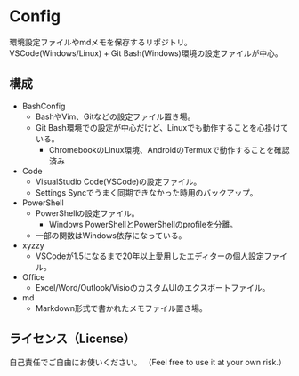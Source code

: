 # Config
環境設定ファイルやmdメモを保存するリポジトリ。\
VSCode(Windows/Linux) + Git Bash(Windows)環境の設定ファイルが中心。

## 構成
- BashConfig
  - BashやVim、Gitなどの設定ファイル置き場。
  - Git Bash環境での設定が中心だけど、Linuxでも動作することを心掛けている。
    - ChromebookのLinux環境、AndroidのTermuxで動作することを確認済み   
- Code
  - VisualStudio Code(VSCode)の設定ファイル。
  - Settings Syncでうまく同期できなかった時用のバックアップ。
- PowerShell
  - PowerShellの設定ファイル。
    - Windows PowerShellとPowerShellのprofileを分離。
  - 一部の関数はWindows依存になっている。
- xyzzy
  - VSCodeが1.5になるまで20年以上愛用したエディターの個人設定ファイル。 
- Office
  - Excel/Word/Outlook/VisioのカスタムUIのエクスポートファイル。
- md
  - Markdown形式で書かれたメモファイル置き場。

## ライセンス（License）
自己責任でご自由にお使いください。
（Feel free to use it at your own risk.）
